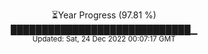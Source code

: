 <p align="center">
⏳Year Progress (97.81 %) <br>
█████████████████████████████▁ <br>
<sub>Updated: Sat, 24 Dec 2022 00:07:17 GMT</sub>
</p>

